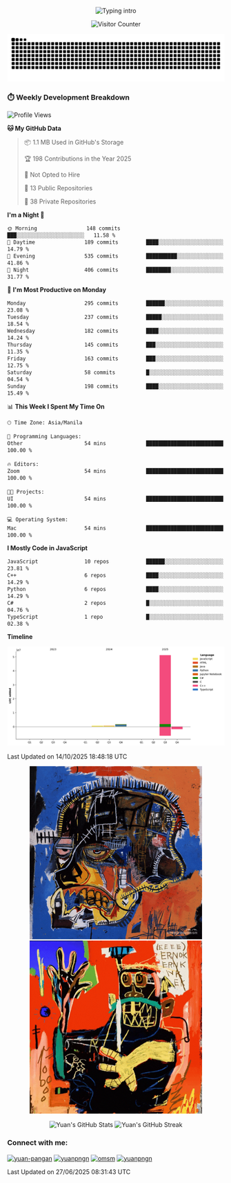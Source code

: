 
<p align="center">
  <!-- Typing sits above -->
  <img src="https://readme-typing-svg.demolab.com?font=Fira+Code&weight=500&size=28&duration=4000&pause=800&color=A7A459&center=true&vCenter=true&multiline=true&repeat=true&width=1000&height=80&lines=Hello%2C+I%27m+Yuan!%F0%9F%87%B5%F0%9F%87%AD;DLSU+Student+%7C+Aspiring+%3CBRUHH+IDK%3E" alt="Typing intro" />
</p>

<!-- 👁️ Visitor Counter -->
<p align="center">
  <img src="https://profile-counter.glitch.me/yuanpngn/count.svg" alt="Visitor Counter" />
</p>

[![Snake](https://raw.githubusercontent.com/yuanpngn/yuanpngn/output/github-contribution-grid-snake.svg)](https://github.com/yuanpngn)

### ⏱️ Weekly Development Breakdown

<!--START_SECTION:waka-->
![Profile Views](http://img.shields.io/badge/Profile%20Views-0-blue)

**🐱 My GitHub Data** 

> 📦 1.1 MB Used in GitHub's Storage 
 > 
> 🏆 198 Contributions in the Year 2025
 > 
> 🚫 Not Opted to Hire
 > 
> 📜 13 Public Repositories 
 > 
> 🔑 38 Private Repositories 
 > 
**I'm a Night 🦉** 

```text
🌞 Morning                148 commits         ███░░░░░░░░░░░░░░░░░░░░░░   11.58 % 
🌆 Daytime                189 commits         ████░░░░░░░░░░░░░░░░░░░░░   14.79 % 
🌃 Evening                535 commits         ██████████░░░░░░░░░░░░░░░   41.86 % 
🌙 Night                  406 commits         ████████░░░░░░░░░░░░░░░░░   31.77 % 
```
📅 **I'm Most Productive on Monday** 

```text
Monday                   295 commits         ██████░░░░░░░░░░░░░░░░░░░   23.08 % 
Tuesday                  237 commits         █████░░░░░░░░░░░░░░░░░░░░   18.54 % 
Wednesday                182 commits         ████░░░░░░░░░░░░░░░░░░░░░   14.24 % 
Thursday                 145 commits         ███░░░░░░░░░░░░░░░░░░░░░░   11.35 % 
Friday                   163 commits         ███░░░░░░░░░░░░░░░░░░░░░░   12.75 % 
Saturday                 58 commits          █░░░░░░░░░░░░░░░░░░░░░░░░   04.54 % 
Sunday                   198 commits         ████░░░░░░░░░░░░░░░░░░░░░   15.49 % 
```


📊 **This Week I Spent My Time On** 

```text
🕑︎ Time Zone: Asia/Manila

💬 Programming Languages: 
Other                    54 mins             █████████████████████████   100.00 % 

🔥 Editors: 
Zoom                     54 mins             █████████████████████████   100.00 % 

🐱‍💻 Projects: 
UI                       54 mins             █████████████████████████   100.00 % 

💻 Operating System: 
Mac                      54 mins             █████████████████████████   100.00 % 
```

**I Mostly Code in JavaScript** 

```text
JavaScript               10 repos            ██████░░░░░░░░░░░░░░░░░░░   23.81 % 
C++                      6 repos             ████░░░░░░░░░░░░░░░░░░░░░   14.29 % 
Python                   6 repos             ████░░░░░░░░░░░░░░░░░░░░░   14.29 % 
C#                       2 repos             █░░░░░░░░░░░░░░░░░░░░░░░░   04.76 % 
TypeScript               1 repo              █░░░░░░░░░░░░░░░░░░░░░░░░   02.38 % 
```



**Timeline**

![Lines of Code chart](https://raw.githubusercontent.com/yuanpngn/yuanpngn/main/assets/bar_graph.png)


 Last Updated on 14/10/2025 18:48:18 UTC
<!--END_SECTION:waka-->


<!-- 🎨 Animated Art Gifs -->
<p align="center">
  <img src="./assets/basqiat.gif" alt="Art animation 1" width="400" />
  <img src="./assets/basquiat2.gif" alt="Art animation 2" width="400" />
</p>

<!-- 🏆 GitHub Trophies -->
<!--<p align="center">
  <img src="https://github-profile-trophy.vercel.app/?username=yuanpngn&theme=radical&no-bg=true&no-frame=true&row=1&column=7" alt="GitHub Trophies" />
</p>

<h3 align="left">Connect with me:</h3>
<p align="left">
<a href="https://linkedin.com/in/yuan-pangan" target="blank"><img align="center" src="https://raw.githubusercontent.com/rahuldkjain/github-profile-readme-generator/master/src/images/icons/Social/linked-in-alt.svg" alt="yuan-pangan" height="30" width="40" /></a>
<a href="https://instagram.com/yuanpngn" target="blank"><img align="center" src="https://raw.githubusercontent.com/rahuldkjain/github-profile-readme-generator/master/src/images/icons/Social/instagram.svg" alt="yuanpngn" height="30" width="40" /></a>
<a href="https://medium.com/yuanpngn" target="blank"><img align="center" src="https://raw.githubusercontent.com/rahuldkjain/github-profile-readme-generator/master/src/images/icons/Social/medium.svg" alt="yuanpngn" height="30" width="40" /></a>
<a href="https://discord.gg/omsm" target="blank"><img align="center" src="https://raw.githubusercontent.com/rahuldkjain/github-profile-readme-generator/master/src/images/icons/Social/discord.svg" alt="omsm" height="30" width="40" /></a>
</p>

<h3 align="left">Languages and Tools:</h3>
<p align="left"> <a href="https://developer.android.com" target="_blank" rel="noreferrer"> <img src="https://raw.githubusercontent.com/devicons/devicon/master/icons/android/android-original-wordmark.svg" alt="android" width="40" height="40"/> </a> <a href="https://angular.io" target="_blank" rel="noreferrer"> <img src="https://angular.io/assets/images/logos/angular/angular.svg" alt="angular" width="40" height="40"/> </a> <a href="https://angular.io" target="_blank" rel="noreferrer"> <img src="https://raw.githubusercontent.com/devicons/devicon/master/icons/angularjs/angularjs-original-wordmark.svg" alt="angularjs" width="40" height="40"/> </a> <a href="https://www.arduino.cc/" target="_blank" rel="noreferrer"> <img src="https://cdn.worldvectorlogo.com/logos/arduino-1.svg" alt="arduino" width="40" height="40"/> </a> <a href="https://aws.amazon.com" target="_blank" rel="noreferrer"> <img src="https://raw.githubusercontent.com/devicons/devicon/master/icons/amazonwebservices/amazonwebservices-original-wordmark.svg" alt="aws" width="40" height="40"/> </a> <a href="https://www.blender.org/" target="_blank" rel="noreferrer"> <img src="https://download.blender.org/branding/community/blender_community_badge_white.svg" alt="blender" width="40" height="40"/> </a> <a href="https://getbootstrap.com" target="_blank" rel="noreferrer"> <img src="https://raw.githubusercontent.com/devicons/devicon/master/icons/bootstrap/bootstrap-plain-wordmark.svg" alt="bootstrap" width="40" height="40"/> </a> <a href="https://www.cprogramming.com/" target="_blank" rel="noreferrer"> <img src="https://raw.githubusercontent.com/devicons/devicon/master/icons/c/c-original.svg" alt="c" width="40" height="40"/> </a> <a href="https://www.chartjs.org" target="_blank" rel="noreferrer"> <img src="https://www.chartjs.org/media/logo-title.svg" alt="chartjs" width="40" height="40"/> </a> <a href="https://www.w3schools.com/cpp/" target="_blank" rel="noreferrer"> <img src="https://raw.githubusercontent.com/devicons/devicon/master/icons/cplusplus/cplusplus-original.svg" alt="cplusplus" width="40" height="40"/> </a> <a href="https://www.w3schools.com/cs/" target="_blank" rel="noreferrer"> <img src="https://raw.githubusercontent.com/devicons/devicon/master/icons/csharp/csharp-original.svg" alt="csharp" width="40" height="40"/> </a> <a href="https://www.w3schools.com/css/" target="_blank" rel="noreferrer"> <img src="https://raw.githubusercontent.com/devicons/devicon/master/icons/css3/css3-original-wordmark.svg" alt="css3" width="40" height="40"/> </a> <a href="https://www.cypress.io" target="_blank" rel="noreferrer"> <img src="https://raw.githubusercontent.com/simple-icons/simple-icons/6e46ec1fc23b60c8fd0d2f2ff46db82e16dbd75f/icons/cypress.svg" alt="cypress" width="40" height="40"/> </a> <a href="https://www.docker.com/" target="_blank" rel="noreferrer"> <img src="https://raw.githubusercontent.com/devicons/devicon/master/icons/docker/docker-original-wordmark.svg" alt="docker" width="40" height="40"/> </a> <a href="https://expressjs.com" target="_blank" rel="noreferrer"> <img src="https://raw.githubusercontent.com/devicons/devicon/master/icons/express/express-original-wordmark.svg" alt="express" width="40" height="40"/> </a> <a href="https://www.figma.com/" target="_blank" rel="noreferrer"> <img src="https://www.vectorlogo.zone/logos/figma/figma-icon.svg" alt="figma" width="40" height="40"/> </a> <a href="https://cloud.google.com" target="_blank" rel="noreferrer"> <img src="https://www.vectorlogo.zone/logos/google_cloud/google_cloud-icon.svg" alt="gcp" width="40" height="40"/> </a> <a href="https://git-scm.com/" target="_blank" rel="noreferrer"> <img src="https://www.vectorlogo.zone/logos/git-scm/git-scm-icon.svg" alt="git" width="40" height="40"/> </a> <a href="https://www.w3.org/html/" target="_blank" rel="noreferrer"> <img src="https://raw.githubusercontent.com/devicons/devicon/master/icons/html5/html5-original-wordmark.svg" alt="html5" width="40" height="40"/> </a> <a href="https://www.adobe.com/in/products/illustrator.html" target="_blank" rel="noreferrer"> <img src="https://www.vectorlogo.zone/logos/adobe_illustrator/adobe_illustrator-icon.svg" alt="illustrator" width="40" height="40"/> </a> <a href="https://www.java.com" target="_blank" rel="noreferrer"> <img src="https://raw.githubusercontent.com/devicons/devicon/master/icons/java/java-original.svg" alt="java" width="40" height="40"/> </a> <a href="https://developer.mozilla.org/en-US/docs/Web/JavaScript" target="_blank" rel="noreferrer"> <img src="https://raw.githubusercontent.com/devicons/devicon/master/icons/javascript/javascript-original.svg" alt="javascript" width="40" height="40"/> </a> <a href="https://kotlinlang.org" target="_blank" rel="noreferrer"> <img src="https://www.vectorlogo.zone/logos/kotlinlang/kotlinlang-icon.svg" alt="kotlin" width="40" height="40"/> </a> <a href="https://www.mongodb.com/" target="_blank" rel="noreferrer"> <img src="https://raw.githubusercontent.com/devicons/devicon/master/icons/mongodb/mongodb-original-wordmark.svg" alt="mongodb" width="40" height="40"/> </a> <a href="https://www.microsoft.com/en-us/sql-server" target="_blank" rel="noreferrer"> <img src="https://www.svgrepo.com/show/303229/microsoft-sql-server-logo.svg" alt="mssql" width="40" height="40"/> </a> <a href="https://www.mysql.com/" target="_blank" rel="noreferrer"> <img src="https://raw.githubusercontent.com/devicons/devicon/master/icons/mysql/mysql-original-wordmark.svg" alt="mysql" width="40" height="40"/> </a> <a href="https://nodejs.org" target="_blank" rel="noreferrer"> <img src="https://raw.githubusercontent.com/devicons/devicon/master/icons/nodejs/nodejs-original-wordmark.svg" alt="nodejs" width="40" height="40"/> </a> <a href="https://www.oracle.com/" target="_blank" rel="noreferrer"> <img src="https://raw.githubusercontent.com/devicons/devicon/master/icons/oracle/oracle-original.svg" alt="oracle" width="40" height="40"/> </a> <a href="https://www.photoshop.com/en" target="_blank" rel="noreferrer"> <img src="https://raw.githubusercontent.com/devicons/devicon/master/icons/photoshop/photoshop-line.svg" alt="photoshop" width="40" height="40"/> </a> <a href="https://www.php.net" target="_blank" rel="noreferrer"> <img src="https://raw.githubusercontent.com/devicons/devicon/master/icons/php/php-original.svg" alt="php" width="40" height="40"/> </a> <a href="https://www.python.org" target="_blank" rel="noreferrer"> <img src="https://raw.githubusercontent.com/devicons/devicon/master/icons/python/python-original.svg" alt="python" width="40" height="40"/> </a> <a href="https://reactjs.org/" target="_blank" rel="noreferrer"> <img src="https://raw.githubusercontent.com/devicons/devicon/master/icons/react/react-original-wordmark.svg" alt="react" width="40" height="40"/> </a> <a href="https://reactnative.dev/" target="_blank" rel="noreferrer"> <img src="https://reactnative.dev/img/header_logo.svg" alt="reactnative" width="40" height="40"/> </a> <a href="https://scikit-learn.org/" target="_blank" rel="noreferrer"> <img src="https://upload.wikimedia.org/wikipedia/commons/0/05/Scikit_learn_logo_small.svg" alt="scikit_learn" width="40" height="40"/> </a> <a href="https://www.selenium.dev" target="_blank" rel="noreferrer"> <img src="https://raw.githubusercontent.com/detain/svg-logos/780f25886640cef088af994181646db2f6b1a3f8/svg/selenium-logo.svg" alt="selenium" width="40" height="40"/> </a> <a href="https://spring.io/" target="_blank" rel="noreferrer"> <img src="https://www.vectorlogo.zone/logos/springio/springio-icon.svg" alt="spring" width="40" height="40"/> </a> <a href="https://www.typescriptlang.org/" target="_blank" rel="noreferrer"> <img src="https://raw.githubusercontent.com/devicons/devicon/master/icons/typescript/typescript-original.svg" alt="typescript" width="40" height="40"/> </a> <a href="https://unity.com/" target="_blank" rel="noreferrer"> <img src="https://www.vectorlogo.zone/logos/unity3d/unity3d-icon.svg" alt="unity" width="40" height="40"/> </a> <a href="https://vuejs.org/" target="_blank" rel="noreferrer"> <img src="https://raw.githubusercontent.com/devicons/devicon/master/icons/vuejs/vuejs-original-wordmark.svg" alt="vuejs" width="40" height="40"/> </a> </p>-->

<!-- 📊 GitHub Stats -->
<p align="center">
  <img src="https://github-readme-stats.vercel.app/api?username=yuanpngn&show_icons=true&theme=radical&locale=en" width="48%" alt="Yuan's GitHub Stats" />
  <img src="https://github-readme-streak-stats.herokuapp.com/?user=yuanpngn&theme=radical" width="48%" alt="Yuan's GitHub Streak" />
</p>

<h3 align="left">Connect with me:</h3>

<p align="left">
<a href="https://linkedin.com/in/yuan-pangan" target="blank"><img align="center" src="https://raw.githubusercontent.com/rahuldkjain/github-profile-readme-generator/master/src/images/icons/Social/linked-in-alt.svg" alt="yuan-pangan" height="30" width="40" /></a>
<a href="https://instagram.com/yuanpngn" target="blank"><img align="center" src="https://raw.githubusercontent.com/rahuldkjain/github-profile-readme-generator/master/src/images/icons/Social/instagram.svg" alt="yuanpngn" height="30" width="40" /></a>
<a href="https://discord.gg/omsm" target="blank"><img align="center" src="https://raw.githubusercontent.com/rahuldkjain/github-profile-readme-generator/master/src/images/icons/Social/discord.svg" alt="omsm" height="30" width="40" /></a>
<a href="https://medium.com/@yuanpngn" target="blank"><img align="center" src="https://raw.githubusercontent.com/rahuldkjain/github-profile-readme-generator/master/src/images/icons/Social/medium.svg" alt="yuanpngn" height="30" width="40" /></a>
</p>

Last Updated on 27/06/2025 08:31:43 UTC

